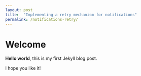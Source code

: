 ```yaml
---
layout: post
title:  "Implementing a retry mechanism for notifications"
permalink: /notifications-retry/
---
```


# Welcome

**Hello world**, this is my first Jekyll blog post.

I hope you like it!